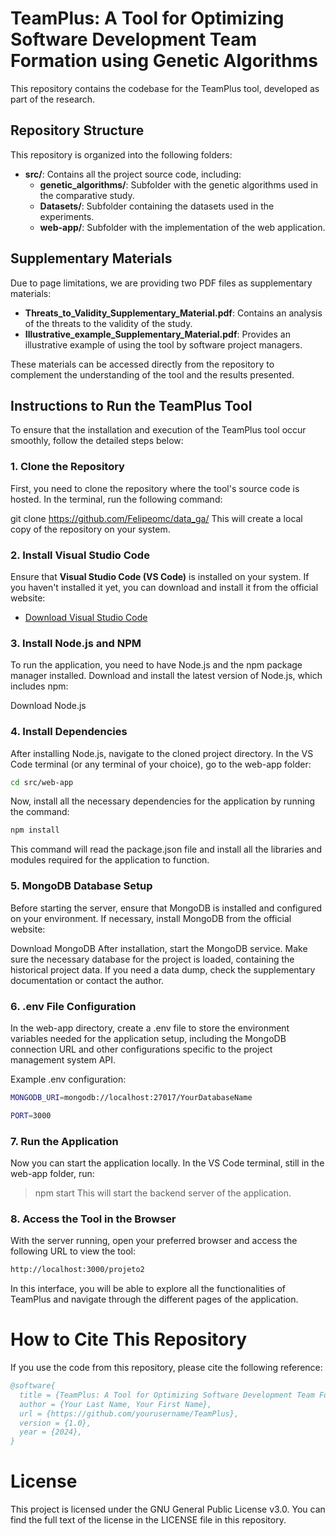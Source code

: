 # TeamPlus: A Tool for Optimizing Software Development Team Formation using Genetic Algorithms

This repository contains the codebase for the TeamPlus tool, developed as part of the research.

## Repository Structure

This repository is organized into the following folders:

- **src/**: Contains all the project source code, including:
  - **genetic_algorithms/**: Subfolder with the genetic algorithms used in the comparative study.
  - **Datasets/**: Subfolder containing the datasets used in the experiments.
  - **web-app/**: Subfolder with the implementation of the web application.

## Supplementary Materials

Due to page limitations, we are providing two PDF files as supplementary materials:

- **Threats_to_Validity_Supplementary_Material.pdf**: Contains an analysis of the threats to the validity of the study.
- **Illustrative_example_Supplementary_Material.pdf**: Provides an illustrative example of using the tool by software project managers.

These materials can be accessed directly from the repository to complement the understanding of the tool and the results presented.

## Instructions to Run the TeamPlus Tool

To ensure that the installation and execution of the TeamPlus tool occur smoothly, follow the detailed steps below:

### 1. Clone the Repository

First, you need to clone the repository where the tool's source code is hosted. In the terminal, run the following command:


git clone https://github.com/Felipeomc/data_ga/
This will create a local copy of the repository on your system.

### 2. Install Visual Studio Code

Ensure that **Visual Studio Code (VS Code)** is installed on your system. If you haven't installed it yet, you can download and install it from the official website:

- [Download Visual Studio Code](https://code.visualstudio.com/)

### 3. Install Node.js and NPM
To run the application, you need to have Node.js and the npm package manager installed. Download and install the latest version of Node.js, which includes npm:

Download Node.js

### 4. Install Dependencies
After installing Node.js, navigate to the cloned project directory. In the VS Code terminal (or any terminal of your choice), go to the web-app folder:

```bash
cd src/web-app 
```
Now, install all the necessary dependencies for the application by running the command:

```bash
npm install
```
This command will read the package.json file and install all the libraries and modules required for the application to function.

### 5. MongoDB Database Setup
Before starting the server, ensure that MongoDB is installed and configured on your environment. If necessary, install MongoDB from the official website:

Download MongoDB
After installation, start the MongoDB service. Make sure the necessary database for the project is loaded, containing the historical project data. If you need a data dump, check the supplementary documentation or contact the author.

### 6. .env File Configuration
In the web-app directory, create a .env file to store the environment variables needed for the application setup, including the MongoDB connection URL and other configurations specific to the project management system API.

Example .env configuration:


```bash
MONGODB_URI=mongodb://localhost:27017/YourDatabaseName
```
```bash
PORT=3000
```
### 7. Run the Application
Now you can start the application locally. In the VS Code terminal, still in the web-app folder, run:

> npm start
This will start the backend server of the application.

### 8. Access the Tool in the Browser
With the server running, open your preferred browser and access the following URL to view the tool:

```bash
http://localhost:3000/projeto2
```
In this interface, you will be able to explore all the functionalities of TeamPlus and navigate through the different pages of the application.

# How to Cite This Repository
If you use the code from this repository, please cite the following reference:

```bibtex
@software{
  title = {TeamPlus: A Tool for Optimizing Software Development Team Formation using Genetic Algorithms},
  author = {Your Last Name, Your First Name},
  url = {https://github.com/yourusername/TeamPlus},
  version = {1.0},
  year = {2024},
}
```
# License
This project is licensed under the GNU General Public License v3.0. You can find the full text of the license in the LICENSE file in this repository.
